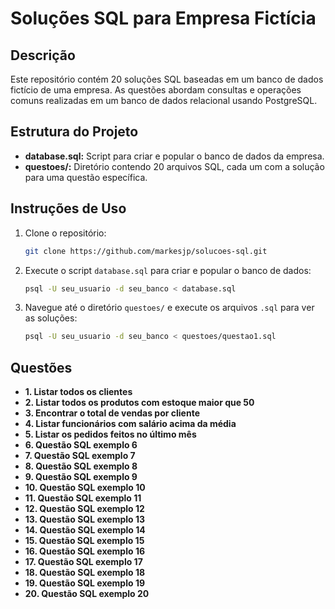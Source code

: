 
# Soluções SQL para Empresa Fictícia

## Descrição

Este repositório contém 20 soluções SQL baseadas em um banco de dados fictício de uma empresa. As questões abordam consultas e operações comuns realizadas em um banco de dados relacional usando PostgreSQL.

## Estrutura do Projeto

- **database.sql:** Script para criar e popular o banco de dados da empresa.
- **questoes/:** Diretório contendo 20 arquivos SQL, cada um com a solução para uma questão específica.

## Instruções de Uso

1. Clone o repositório:
   ```bash
   git clone https://github.com/markesjp/solucoes-sql.git
   ```

2. Execute o script `database.sql` para criar e popular o banco de dados:
   ```bash
   psql -U seu_usuario -d seu_banco < database.sql
   ```

3. Navegue até o diretório `questoes/` e execute os arquivos `.sql` para ver as soluções:
   ```bash
   psql -U seu_usuario -d seu_banco < questoes/questao1.sql
   ```

## Questões


- **1. Listar todos os clientes**
- **2. Listar todos os produtos com estoque maior que 50**
- **3. Encontrar o total de vendas por cliente**
- **4. Listar funcionários com salário acima da média**
- **5. Listar os pedidos feitos no último mês**
- **6. Questão SQL exemplo 6**
- **7. Questão SQL exemplo 7**
- **8. Questão SQL exemplo 8**
- **9. Questão SQL exemplo 9**
- **10. Questão SQL exemplo 10**
- **11. Questão SQL exemplo 11**
- **12. Questão SQL exemplo 12**
- **13. Questão SQL exemplo 13**
- **14. Questão SQL exemplo 14**
- **15. Questão SQL exemplo 15**
- **16. Questão SQL exemplo 16**
- **17. Questão SQL exemplo 17**
- **18. Questão SQL exemplo 18**
- **19. Questão SQL exemplo 19**
- **20. Questão SQL exemplo 20**